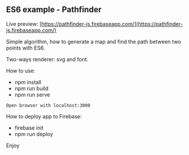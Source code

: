 ## ES6 example - Pathfinder
Live preview: [https://pathfinder-js.firebaseapp.com/](https://pathfinder-js.firebaseapp.com/)

Simple algorithm, how to generate a map and find the path between two points with ES6.

Two-ways renderer: svg and font.

How to use:
* npm install
* npm run build
* npm run serve
```
Open browser with localhost:3000
```

How to deploy app to Firebase:
* firebase init
* npm run deploy

Enjoy

